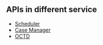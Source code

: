 ## APIs in different service
- [Scheduler](./services/scheduler/API.md "Scheduler APIs")
- [Case Manager](./services/casemanager/API.md "Case Manager")
- [OCTD](./services/octd/API.md "OCTD")
